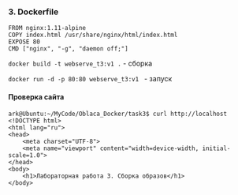### 3. Dockerfile
```
FROM nginx:1.11-alpine
COPY index.html /usr/share/nginx/html/index.html
EXPOSE 80
CMD ["nginx", "-g", "daemon off;"]

```


` docker build -t webserve_t3:v1 . ` - сборка

`docker run -d -p 80:80 webserve_t3:v1 ` - запуск

#### Проверка сайта
```
ark@Ubuntu:~/MyCode/Oblaca_Docker/task3$ curl http://localhost
<!DOCTYPE html>
<html lang="ru">
<head>
    <meta charset="UTF-8">
    <meta name="viewport" content="width=device-width, initial-scale=1.0">
</head>
<body>
    <h1>Лабораторная работа 3. Сборка образов</h1>
</body>

```